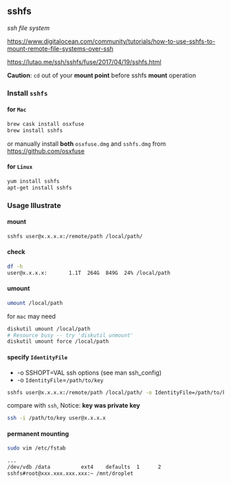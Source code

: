 ## sshfs
_ssh file system_

<https://www.digitalocean.com/community/tutorials/how-to-use-sshfs-to-mount-remote-file-systems-over-ssh>

<https://lutao.me/ssh/sshfs/fuse/2017/04/19/sshfs.html>

**Caution**: `cd` out of your **mount point** before sshfs **mount** operation

### Install `sshfs`
#### for `Mac`
```bash
brew cask install osxfuse
brew install sshfs
```

or manually install **both** `osxfuse.dmg` and `sshfs.dmg` from <https://github.com/osxfuse>

#### for `Linux`
```bash
yum install sshfs
apt-get install sshfs
```

### Usage Illustrate
#### mount
```bash
sshfs user@x.x.x.x:/remote/path /local/path/
```

#### check
```bash
df -h
user@x.x.x.x:       1.1T  264G  849G  24% /local/path
```

#### umount
```bash
umount /local/path
```

for `mac` may need

```bash
diskutil umount /local/path
# Resource busy -- try 'diskutil unmount'
diskutil umount force /local/path
```

#### specify `IdentityFile`
- -o SSHOPT=VAL ssh options (see man ssh_config)
- -o `IdentityFile`=`/path/to/key`

```bash
sshfs user@x.x.x.x:/remote/path /local/path/ -o IdentityFile=/path/to/key
```

compare with `ssh`, Notice: **key was private key**

```bash
ssh -i /path/to/key user@x.x.x.x
```

#### permanent mounting
```bash
sudo vim /etc/fstab

...
/dev/vdb /data          ext4    defaults  1      2
sshfs#root@xxx.xxx.xxx.xxx:~ /mnt/droplet
```